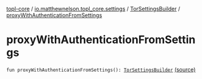 [topl-core](../../index.md) / [io.matthewnelson.topl_core.settings](../index.md) / [TorSettingsBuilder](index.md) / [proxyWithAuthenticationFromSettings](./proxy-with-authentication-from-settings.md)

# proxyWithAuthenticationFromSettings

`fun proxyWithAuthenticationFromSettings(): `[`TorSettingsBuilder`](index.md) [(source)](https://github.com/05nelsonm/TorOnionProxyLibrary-Android/blob/master/topl-core/src/main/java/io/matthewnelson/topl_core/settings/TorSettingsBuilder.kt#L461)
